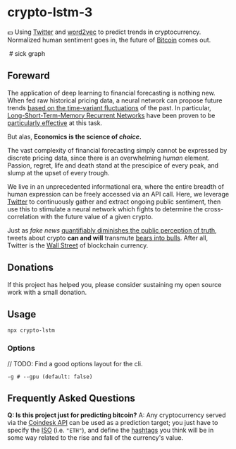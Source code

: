 # crypto-lstm-3
💵 Using [Twitter]() and [word2vec]() to predict trends in cryptocurrency. Normalized human sentiment goes in, the future of [Bitcoin]() comes out.

![]() # sick graph

## Foreward

The application of deep learning to financial forecasting is nothing new. When fed raw historical pricing data, a neural network can propose future trends [based on the time-variant fluctuations]() of the past. In particular, [Long-Short-Term-Memory Recurrent Networks]() have been proven to be [particularly effective]() at this task.

But alas, **Economics is the science of _choice_.**

The vast complexity of financial forecasting simply cannot be expressed by discrete pricing data, since there is an overwhelming _human_ element. Passion, regret, life and death stand at the prescipice of every peak, and slump at the upset of every trough.

We live in an unprecedented informational era, where the entire breadth of human expression can be freely accessed via an API call. Here, we leverage [Twitter]() to continuously gather and extract ongoing public sentiment, then use this to stimulate a neural network which fights to determine the cross-correlation with the future value of a given crypto.

Just as _fake news_ [quantifiably diminishes the public perception of truth](), tweets about crypto **can and will** transmute [bears into bulls](). After all, Twitter is the [Wall Street]() of blockchain currency.

## Donations

If this project has helped you, please consider sustaining my open source work with a small donation.

## Usage

```shell
npx crypto-lstm
```

### Options

// TODO: Find a good options layout for the cli.

```shell
-g # --gpu (default: false)
```

## Frequently Asked Questions

**Q: Is this project just for predicting bitcoin?**
A: Any cryptocurrency served via the [Coindesk API]() can be used as a prediction target; you just have to specify the [ISO]() (i.e. `"ETH"`), and define the [hashtags]() you think will be in some way related to the rise and fall of the currency's value.

